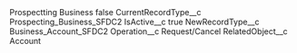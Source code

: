 <?xml version="1.0" encoding="UTF-8"?>
<CustomMetadata xmlns="http://soap.sforce.com/2006/04/metadata" xmlns:xsi="http://www.w3.org/2001/XMLSchema-instance" xmlns:xsd="http://www.w3.org/2001/XMLSchema">
    <label>Prospectting Business</label>
    <protected>false</protected>
    <values>
        <field>CurrentRecordType__c</field>
        <value xsi:type="xsd:string">Prospecting_Business_SFDC2</value>
    </values>
    <values>
        <field>IsActive__c</field>
        <value xsi:type="xsd:boolean">true</value>
    </values>
    <values>
        <field>NewRecordType__c</field>
        <value xsi:type="xsd:string">Business_Account_SFDC2</value>
    </values>
    <values>
        <field>Operation__c</field>
        <value xsi:type="xsd:string">Request/Cancel</value>
    </values>
    <values>
        <field>RelatedObject__c</field>
        <value xsi:type="xsd:string">Account</value>
    </values>
</CustomMetadata>
